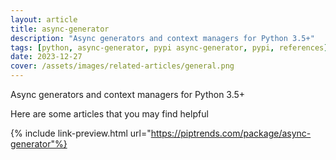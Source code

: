 ```yaml
---
layout: article
title: async-generator
description: "Async generators and context managers for Python 3.5+"
tags: [python, async-generator, pypi async-generator, pypi, references]
date: 2023-12-27
cover: /assets/images/related-articles/general.png
---
```


Async generators and context managers for Python 3.5+

Here are some articles that you may find helpful

{% include link-preview.html url="https://piptrends.com/package/async-generator"%}